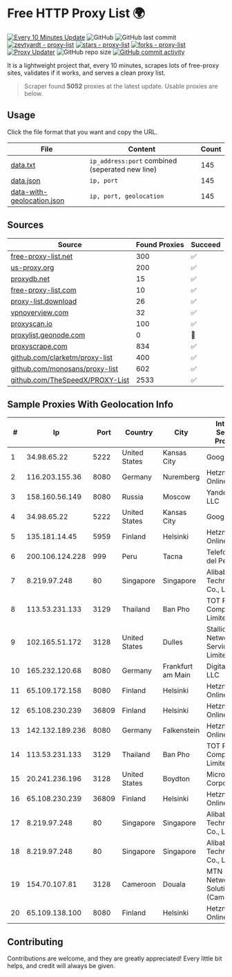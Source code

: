 
# Free HTTP Proxy List 🌍

[![Every 10 Minutes Update](https://github.com/mertguvencli/http-proxy-list/actions/workflows/main.yml/badge.svg?branch=main)](https://github.com/mertguvencli/http-proxy-list/actions/workflows/main.yml)
![GitHub](https://img.shields.io/github/license/mertguvencli/http-proxy-list)
![GitHub last commit](https://img.shields.io/github/last-commit/mertguvencli/http-proxy-list)
[![zevtyardt - proxy-list](https://img.shields.io/static/v1?label=zevtyardt&message=proxy-list&color=blue&logo=github)](https://github.com/zevtyardt/proxy-list "Go to GitHub repo")
[![stars - proxy-list](https://img.shields.io/github/stars/zevtyardt/proxy-list?style=social)](https://github.com/zevtyardt/proxy-list)
[![forks - proxy-list](https://img.shields.io/github/forks/zevtyardt/proxy-list?style=social)](https://github.com/zevtyardt/proxy-list)
[![Proxy Updater](https://github.com/zevtyardt/proxy-list/workflows/Proxy%20Updater/badge.svg)](https://github.com/zevtyardt/proxy-list/actions?query=workflow:"Proxy+Updater")
![GitHub repo size](https://img.shields.io/github/repo-size/zevtyardt/proxy-list)
[![GitHub commit activity](https://img.shields.io/github/commit-activity/m/zevtyardt/proxy-list?logo=commits)](https://github.com/zevtyardt/proxy-list/commits/main)

It is a lightweight project that, every 10 minutes, scrapes lots of free-proxy sites, validates if it works, and serves a clean proxy list.

> Scraper found **5052** proxies at the latest update. Usable proxies are below.

## Usage

Click the file format that you want and copy the URL.

|File|Content|Count|
|----|-------|-----|
|[data.txt](https://raw.githubusercontent.com/mertguvencli/http-proxy-list/main/proxy-list/data.txt)|`ip_address:port` combined (seperated new line)|145|
|[data.json](https://raw.githubusercontent.com/mertguvencli/http-proxy-list/main/proxy-list/data.json)|`ip, port`|145|
|[data-with-geolocation.json](https://raw.githubusercontent.com/mertguvencli/http-proxy-list/main/proxy-list/data-with-geolocation.json)|`ip, port, geolocation`|145|

## Sources

|Source|Found Proxies|Succeed|
|------|-------------|-------|
|[free-proxy-list.net](https://free-proxy-list.net)|300|✅|
|[us-proxy.org](https://www.us-proxy.org)|200|✅|
|[proxydb.net](http://proxydb.net)|15|✅|
|[free-proxy-list.com](https://free-proxy-list.com/?page=&port=&type%5B%5D=http&type%5B%5D=https&up_time=0&search=Search)|10|✅|
|[proxy-list.download](https://www.proxy-list.download/HTTP)|26|✅|
|[vpnoverview.com](https://vpnoverview.com/privacy/anonymous-browsing/free-proxy-servers)|32|✅|
|[proxyscan.io](https://www.proxyscan.io)|100|✅|
|[proxylist.geonode.com](https://proxylist.geonode.com/api/proxy-list?limit=300&page=1&sort_by=lastChecked&sort_type=desc&protocols=http,https)|0|🚫|
|[proxyscrape.com](https://api.proxyscrape.com/v2/?request=displayproxies&protocol=http&timeout=10000&country=all&ssl=all&anonymity=all)|834|✅|
|[github.com/clarketm/proxy-list](https://raw.githubusercontent.com/clarketm/proxy-list/master/proxy-list-raw.txt)|400|✅|
|[github.com/monosans/proxy-list](https://raw.githubusercontent.com/monosans/proxy-list/main/proxies/http.txt)|602|✅|
|[github.com/TheSpeedX/PROXY-List](https://raw.githubusercontent.com/TheSpeedX/PROXY-List/master/http.txt)|2533|✅|


## Sample Proxies With Geolocation Info

|#|Ip|Port|Country|City|Internet Service Provider|
|-|--|----|-------|----|-------------------------|
|1|34.98.65.22|5222|United States|Kansas City|Google LLC|
|2|116.203.155.36|8080|Germany|Nuremberg|Hetzner Online GmbH|
|3|158.160.56.149|8080|Russia|Moscow|Yandex.Cloud LLC|
|4|34.98.65.22|5222|United States|Kansas City|Google LLC|
|5|135.181.14.45|5959|Finland|Helsinki|Hetzner Online GmbH|
|6|200.106.124.228|999|Peru|Tacna|Telefonica del Peru|
|7|8.219.97.248|80|Singapore|Singapore|Alibaba (US) Technology Co., Ltd.|
|8|113.53.231.133|3129|Thailand|Ban Pho|TOT Public Company Limited|
|9|102.165.51.172|3128|United States|Dulles|Stallion Network Services Limited|
|10|165.232.120.68|8080|Germany|Frankfurt am Main|DigitalOcean, LLC|
|11|65.109.172.158|8080|Finland|Helsinki|Hetzner Online GmbH|
|12|65.108.230.239|36809|Finland|Helsinki|Hetzner Online GmbH|
|13|142.132.189.236|8080|Germany|Falkenstein|Hetzner Online GmbH|
|14|113.53.231.133|3129|Thailand|Ban Pho|TOT Public Company Limited|
|15|20.241.236.196|3128|United States|Boydton|Microsoft Corporation|
|16|65.108.230.239|36809|Finland|Helsinki|Hetzner Online GmbH|
|17|8.219.97.248|80|Singapore|Singapore|Alibaba (US) Technology Co., Ltd.|
|18|8.219.97.248|80|Singapore|Singapore|Alibaba (US) Technology Co., Ltd.|
|19|154.70.107.81|3128|Cameroon|Douala|MTN Network Solutions (Cameroon)|
|20|65.109.138.100|8080|Finland|Helsinki|Hetzner Online GmbH|



## Contributing

Contributions are welcome, and they are greatly appreciated! Every
little bit helps, and credit will always be given.

